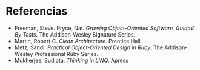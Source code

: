 # Referencias

* Freeman, Steve. Pryce, Nat. _Growing Object-Oriented Software, Guided By Tests_. The Addison-Wesley Signature Series.
* Martin, Robert C. _Clean Architecture_. Prentice Hall.
* Metz, Sandi. _Practical Object-Oriented Design in Ruby_. The Addison-Wesley Professional Ruby Series.
* Mukherjee, Sudipta. _Thinking in LINQ_. Apress
